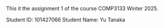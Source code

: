 This it the assignment 1 of the course COMP3133 Winter 2025.

Student ID: 101427066
Student Name: Yu Tanaka
